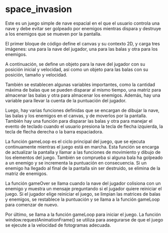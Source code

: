 # space_invasion
Este es un juego simple de nave espacial en el que el usuario controla una nave y debe evitar ser golpeado por enemigos mientras dispara y destruye a los enemigos que se mueven por la pantalla.

El primer bloque de código define el canvas y su contexto 2D, y carga tres imágenes: una para la nave del jugador, una para las balas y otra para los enemigos.

A continuación, se define un objeto para la nave del jugador con su posición inicial y velocidad, así como un objeto para las balas con su posición, tamaño y velocidad.

También se establecen algunas variables importantes, como la cantidad máxima de balas que se pueden disparar al mismo tiempo, una matriz para almacenar las balas y otra para almacenar los enemigos. Además, hay una variable para llevar la cuenta de la puntuación del jugador.

Luego, hay varias funciones definidas que se encargan de dibujar la nave, las balas y los enemigos en el canvas, y de moverlos por la pantalla. También hay una función para disparar las balas y otra para manejar el evento de teclado cuando el usuario presiona la tecla de flecha izquierda, la tecla de flecha derecha o la barra espaciadora.

La función gameLoop es el ciclo principal del juego, que se ejecuta continuamente mientras el juego está en marcha. Esta función se encarga de actualizar la pantalla y llamar a las funciones de movimiento y dibujo de los elementos del juego. También se comprueba si alguna bala ha golpeado a un enemigo y se incrementa la puntuación en consecuencia. Si un enemigo ha llegado al final de la pantalla sin ser destruido, se elimina de la matriz de enemigos.

La función gameOver se llama cuando la nave del jugador colisiona con un enemigo y muestra un mensaje preguntando si el jugador quiere reiniciar el juego. Si el jugador elige reiniciar el juego, se limpian las matrices de balas y enemigos, se restablece la puntuación y se llama a la función gameLoop para comenzar de nuevo.

Por último, se llama a la función gameLoop para iniciar el juego. La función window.requestAnimationFrame() se utiliza para asegurarse de que el juego se ejecute a la velocidad de fotogramas adecuada.



